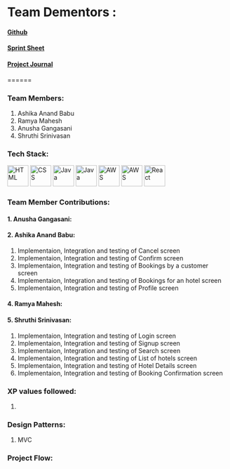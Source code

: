 # Team Dementors : 
#### [Github](https://github.com/gopinathsjsu/team-project-the-dementors/)
#### [Sprint Sheet](https://github.com/gopinathsjsu/team-project-the-dementors/blob/main/CMPE-202%20Sprint%20Team%20Dementors.xlsx)
#### [Project Journal](https://github.com/gopinathsjsu/team-project-the-dementors/blob/main/CMPE-202%20Sprint%20Team%20Dementors.xlsx)
======
### Team Members:    
1. Ashika Anand Babu   
2. Ramya Mahesh   
3. Anusha Gangasani    
4. Shruthi Srinivasan

### Tech Stack:
<p>
<img src="https://www.vectorlogo.zone/logos/w3_html5/w3_html5-icon.svg" alt="HTML" width="48" height="48"/>
<img src="https://www.vectorlogo.zone/logos/w3_css/w3_css-icon.svg" alt="CSS" width="48" height="48"/>
<img src="https://www.vectorlogo.zone/logos/java/java-icon.svg" alt="Java" width="48" height="48"/>
<img src="https://www.vectorlogo.zone/logos/javascript/javascript-icon.svg" alt="Java" width="48" height="48"/>
<img src="https://www.vectorlogo.zone/logos/amazon_aws/amazon_aws-icon.svg" alt="AWS" width="48" height="48"/>
<img src="https://www.vectorlogo.zone/logos/mysql/mysql-icon.svg" alt="AWS" width="48" height="48"/>
<img src="https://www.vectorlogo.zone/logos/reactjs/reactjs-icon.svg" alt="React" width="48" height="48"/>
</p>

### Team Member Contributions:
#### 1. Anusha Gangasani:    
#### 2. Ashika Anand Babu:  
   1. Implementaion, Integration and testing of Cancel screen
   2. Implementaion, Integration and testing of Confirm screen
   3. Implementaion, Integration and testing of Bookings by a customer screen
   4. Implementaion, Integration and testing of Bookings for an hotel screen
   5. Implementaion, Integration and testing of Profile screen
#### 4. Ramya Mahesh:    
#### 5. Shruthi Srinivasan:        
   1. Implementaion, Integration and testing of Login screen
   2. Implementaion, Integration and testing of Signup screen
   3. Implementaion, Integration and testing of Search screen
   4. Implementaion, Integration and testing of List of hotels screen
   5. Implementaion, Integration and testing of Hotel Details screen   
   6. Implementaion, Integration and testing of Booking Confirmation screen



### XP values followed: 
1.
### Design Patterns:
1. MVC

### Project Flow:
